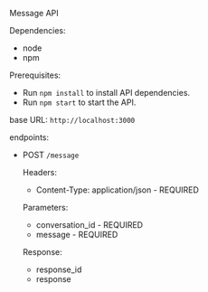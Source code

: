 Message API

Dependencies:
- node
- npm

Prerequisites:
- Run `npm install` to install API dependencies.
- Run `npm start` to start the API.

base URL: `http://localhost:3000`

endpoints:
- POST `/message`


    Headers:
    * Content-Type: application/json - REQUIRED

    Parameters:
    * conversation_id - REQUIRED
    * message - REQUIRED

    Response:
    * response_id
    * response

